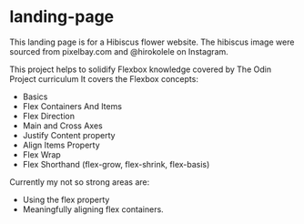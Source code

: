 # landing-page

This landing page is for a Hibiscus flower website.
The hibiscus image were sourced from pixelbay.com and @hirokolele on Instagram.

This project helps to solidify Flexbox knowledge covered by The Odin Project curriculum
It covers the Flexbox concepts:
- Basics
- Flex Containers And Items
- Flex Direction
- Main and Cross Axes
- Justify Content property
- Align Items Property 
- Flex Wrap
- Flex Shorthand (flex-grow, flex-shrink, flex-basis)

Currently my not so strong areas are:
- Using the flex property
- Meaningfully aligning flex containers.